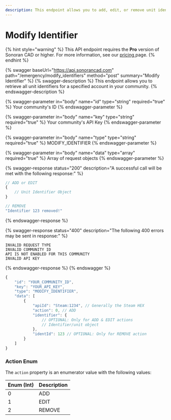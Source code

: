 ```yaml
---
description: This endpoint allows you to add, edit, or remove unit identifiers.
---
```


# Modify Identifier



{% hint style="warning" %}
This API endpoint requires the **Pro** version of Sonoran CAD or higher. For more information, see our [pricing ](../../../../../pricing/faq/)page.
{% endhint %}

{% swagger baseUrl="https://api.sonorancad.com" path="/emergency/modify_identifiers" method="post" summary="Modify Identifier" %}
{% swagger-description %}
This endpoint allows you to retrieve all unit identifiers for a specified account in your community.
{% endswagger-description %}

{% swagger-parameter in="body" name="id" type="string" required="true" %}
Your community's ID
{% endswagger-parameter %}

{% swagger-parameter in="body" name="key" type="string" required="true" %}
Your community's API Key
{% endswagger-parameter %}

{% swagger-parameter in="body" name="type" type="string" required="true" %}
MODIFY_IDENTIFIER
{% endswagger-parameter %}

{% swagger-parameter in="body" name="data" type="array" required="true" %}
Array of request objects
{% endswagger-parameter %}

{% swagger-response status="200" description="A successful call will be met with the following response:" %}
```javascript
// ADD or EDIT
{
    // Unit Identifier Object
}

// REMOVE
"Identifier 123 removed!"
```
{% endswagger-response %}

{% swagger-response status="400" description="The following 400 errors may be sent in response:" %}
```http
INVALID REQUEST TYPE
INVALID COMMUNITY ID
API IS NOT ENABLED FOR THIS COMMUNITY
INVALID API KEY
```
{% endswagger-response %}
{% endswagger %}

```javascript
{
    "id": "YOUR_COMMUNITY_ID",
    "key": "YOUR_API_KEY",
    "type": "MODIFY_IDENTIFIER",
    "data": [
        {
            "apiId": "Steam:1234", // Generally the Steam HEX
            "action": 0, // ADD
            "identifier": {
                // OPTIONAL: Only for ADD & EDIT actions
                // Identifier/unit object
            },
            "identId": 123 // OPTIONAL: Only for REMOVE action
        }
    ]
}
```

### Action Enum

The `action` property is an enumerator value with the following values:

| Enum (Int) | Description |
| ---------- | ----------- |
| 0          | ADD         |
| 1          | EDIT        |
| 2          | REMOVE      |
